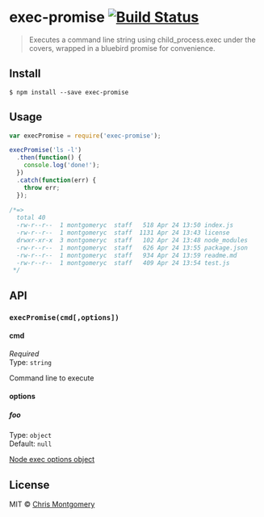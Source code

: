 # exec-promise [![Build Status](https://travis-ci.org/chmontgomery/exec-promise.svg?branch=master)](https://travis-ci.org/chmontgomery/exec-promise)

> Executes a command line string using child_process.exec under the covers, wrapped in a bluebird promise for convenience.


## Install

```
$ npm install --save exec-promise
```


## Usage

```js
var execPromise = require('exec-promise');

execPromise('ls -l')
  .then(function() {
    console.log('done!');
  })
  .catch(function(err) {
    throw err;
  });
  
/*=>
  total 40
  -rw-r--r--  1 montgomeryc  staff   518 Apr 24 13:50 index.js
  -rw-r--r--  1 montgomeryc  staff  1131 Apr 24 13:43 license
  drwxr-xr-x  3 montgomeryc  staff   102 Apr 24 13:48 node_modules
  -rw-r--r--  1 montgomeryc  staff   626 Apr 24 13:55 package.json
  -rw-r--r--  1 montgomeryc  staff   934 Apr 24 13:59 readme.md
  -rw-r--r--  1 montgomeryc  staff   409 Apr 24 13:54 test.js
 */
```


## API

### `execPromise(cmd[,options])`

#### cmd

*Required*  
Type: `string`

Command line to execute

#### options

##### foo

Type: `object`  
Default: `null`

[Node exec options object](https://nodejs.org/api/child_process.html#child_process_child_process_exec_command_options_callback)


## License

MIT © [Chris Montgomery](https://github.com/chmontgomery)
